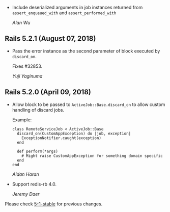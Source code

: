 *   Include deserialized arguments in job instances returned from
    `assert_enqueued_with` and `assert_performed_with`

    *Alan Wu*


## Rails 5.2.1 (August 07, 2018) ##

*   Pass the error instance as the second parameter of block executed by `discard_on`.

    Fixes #32853.

    *Yuji Yaginuma*

## Rails 5.2.0 (April 09, 2018) ##

*   Allow block to be passed to `ActiveJob::Base.discard_on` to allow custom handling of discard jobs.

    Example:

        class RemoteServiceJob < ActiveJob::Base
          discard_on(CustomAppException) do |job, exception|
            ExceptionNotifier.caught(exception)
          end

          def perform(*args)
            # Might raise CustomAppException for something domain specific
          end
        end

    *Aidan Haran*

*   Support redis-rb 4.0.

    *Jeremy Daer*

Please check [5-1-stable](https://github.com/rails/rails/blob/5-1-stable/activejob/CHANGELOG.md) for previous changes.
